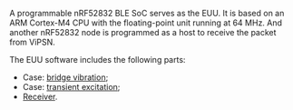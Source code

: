 A programmable nRF52832 BLE SoC serves as the EUU. 
It is based on an ARM Cortex-M4 CPU with the floating-point unit running at 64 MHz.
And another nRF52832 node is programmed as a host to receive the packet from ViPSN. 

The EUU software includes the following parts:
- Case: [bridge vibration](./software/euu/examples);
- Case: [transient excitation](./software/euu/examples);
- [Receiver](./software/receiver).

